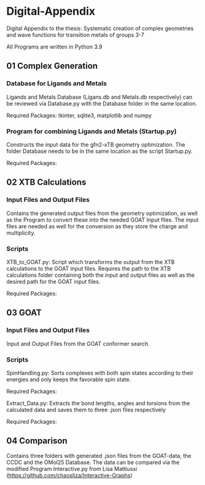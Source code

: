 # Digital-Appendix
Digital Appendix to the thesis: Systematic creation of complex geometries and wave functions for transition metals of groups 3-7

All Programs are written in Python 3.9

## 01 Complex Generation
### Database for Ligands and Metals
Ligands and Metals Database (Ligans.db and Metals.db respectively) can be reviewed via Database.py with the Database folder in the same location.

Required Packages: tkinter, sqlite3, matplotlib and numpy

### Program for combining Ligands and Metals (Startup.py)
Constructs the input data for the gfn2-xTB geometry optimization. The folder Database needs to be in the same location as the script Startup.py.

Required Packages:

## 02 XTB Calculations
### Input Files and Output Files
Contains the generated output files from the geometry optimization, as well as the Program to convert these into the needed GOAT Input files. The input files are needed as well for the conversion as they store the charge and multiplicity.
### Scripts
XTB_to_GOAT.py: Script which transforms the output from the XTB calculations to the GOAT input files. Requires the path to the XTB calculations folder containing both the input and output files as well as the desired path for the GOAT input files.

Required Packages:

## 03 GOAT
### Input Files and Output Files
Input and Output Files from the GOAT conformer search.
### Scripts
SpinHandling.py: Sorts complexes with both spin states according to their energies and only keeps the favorable spin state.

Required Packages:

Extract_Data.py: Extracts the bond lengths, angles and torsions from the calculated data and saves them to three .json files respectively

Required Packages:

## 04 Comparison
Contains three folders with generated .json files from the GOAT-data, the CCDC and the OMol25 Database. The data can be compared via the modified Program Interactive.py from Lisa Mattiussi (https://github.com/chaosliza/Interactive-Graphs)

